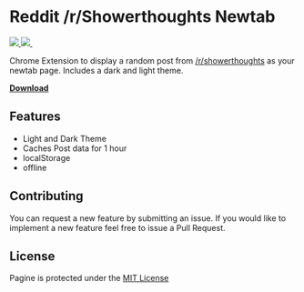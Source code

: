 # Reddit /r/Showerthoughts Newtab
<a href="https://chrome.google.com/webstore/detail/reddit-rshowerthoughts-ne/pcmdclajhocfphjlgbhniglijghlmlfg">
  <img src="https://img.shields.io/chrome-web-store/users/pcmdclajhocfphjlgbhniglijghlmlfg.svg" />
</a>
<a href="https://chrome.google.com/webstore/detail/reddit-rshowerthoughts-ne/pcmdclajhocfphjlgbhniglijghlmlfg">
  <img src="https://img.shields.io/chrome-web-store/stars/pcmdclajhocfphjlgbhniglijghlmlfg.svg" />
</a>
&nbsp;

Chrome Extension to display a random post from [/r/showerthoughts](http://reddit.com/r/showerthoughts) as your newtab page.  Includes a dark and light theme.

[__Download__](https://chrome.google.com/webstore/detail/reddit-rshowerthoughts-ne/pcmdclajhocfphjlgbhniglijghlmlfg)

## Features
- Light and Dark Theme
- Caches Post data for 1 hour
- localStorage
- offline

## Contributing
You can request a new feature by submitting an issue. If you would like to implement a new feature feel free to issue a Pull Request.

## License
Pagine is protected under the [MIT License](https://choosealicense.com/licenses/mit/)
